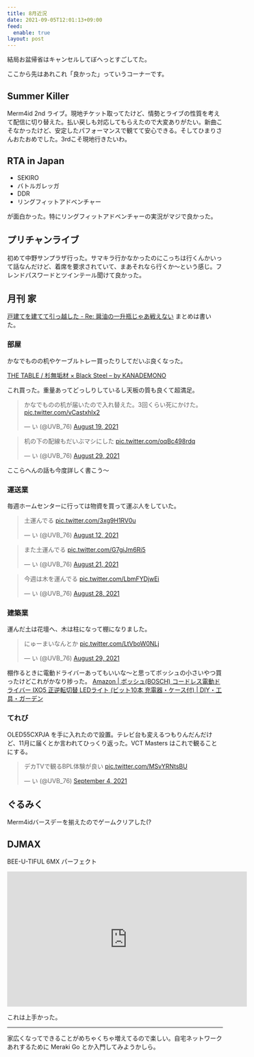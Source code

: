 ```yaml
---
title: 8月近況
date: 2021-09-05T12:01:13+09:00
feed:
  enable: true
layout: post
---
```


結局お盆帰省はキャンセルしてぼへっとすごしてた。

ここから先はあれこれ「良かった」っていうコーナーです。

## Summer Killer

Merm4id 2nd ライブ。現地チケット取ってたけど、情勢とライブの性質を考えて配信に切り替えた。払い戻しも対応してもらえたので大変ありがたい。新曲こそなかったけど、安定したパフォーマンスで観てて安心できる。そしてひまりさんおたおめでした。3rdこそ現地行きたいわ。

## RTA in Japan

- SEKIRO
- バトルガレッガ
- DDR
- リングフィットアドベンチャー

が面白かった。特にリングフィットアドベンチャーの実況がマジで良かった。

## プリチャンライブ

初めて中野サンプラザ行った。サマキラ行かなかったのにこっちは行くんかいって話なんだけど、着席を要求されていて、まあそれなら行くか〜という感じ。フレンドパスワードとツインテール聞けて良かった。

## 月刊 家

[戸建てを建てて引っ越した - Re: 醤油の一升瓶じゃあ戦えない](https://uvb-76.hatenablog.com/entry/2021/09/01/105905) まとめは書いた。

### 部屋

かなでものの机やケーブルトレー買ったりしてだいぶ良くなった。

[THE TABLE / 杉無垢材 × Black Steel – by KANADEMONO](https://kanademono.design/products/tbl-k01-bk)

これ買った。重量あってどっしりしているし天板の質も良くて超満足。

<blockquote class="twitter-tweet"><p lang="ja" dir="ltr">かなでものの机が届いたので入れ替えた。3回くらい死にかけた。 <a href="https://t.co/vCastxhIx2">pic.twitter.com/vCastxhIx2</a></p>&mdash; い (@UVB_76) <a href="https://twitter.com/UVB_76/status/1428368471163736076?ref_src=twsrc%5Etfw">August 19, 2021</a></blockquote> <script async src="https://platform.twitter.com/widgets.js" charset="utf-8"></script>

<blockquote class="twitter-tweet"><p lang="ja" dir="ltr">机の下の配線もだいぶマシにした <a href="https://t.co/oqBc498rdq">pic.twitter.com/oqBc498rdq</a></p>&mdash; い (@UVB_76) <a href="https://twitter.com/UVB_76/status/1431934286911860737?ref_src=twsrc%5Etfw">August 29, 2021</a></blockquote> <script async src="https://platform.twitter.com/widgets.js" charset="utf-8"></script>

ここらへんの話も今度詳しく書こう〜

### 運送業

毎週ホームセンターに行っては物資を買って運ぶ人をしていた。

<blockquote class="twitter-tweet"><p lang="ja" dir="ltr">土運んでる <a href="https://t.co/3xg9H1RV0u">pic.twitter.com/3xg9H1RV0u</a></p>&mdash; い (@UVB_76) <a href="https://twitter.com/UVB_76/status/1425642616369029120?ref_src=twsrc%5Etfw">August 12, 2021</a></blockquote> <script async src="https://platform.twitter.com/widgets.js" charset="utf-8"></script>

<blockquote class="twitter-tweet"><p lang="ja" dir="ltr">また土運んでる <a href="https://t.co/G7giJm6Ri5">pic.twitter.com/G7giJm6Ri5</a></p>&mdash; い (@UVB_76) <a href="https://twitter.com/UVB_76/status/1429003630531604488?ref_src=twsrc%5Etfw">August 21, 2021</a></blockquote> <script async src="https://platform.twitter.com/widgets.js" charset="utf-8"></script>

<blockquote class="twitter-tweet"><p lang="ja" dir="ltr">今週は木を運んでる <a href="https://t.co/LbmFYDjwEi">pic.twitter.com/LbmFYDjwEi</a></p>&mdash; い (@UVB_76) <a href="https://twitter.com/UVB_76/status/1431544258012409856?ref_src=twsrc%5Etfw">August 28, 2021</a></blockquote> <script async src="https://platform.twitter.com/widgets.js" charset="utf-8"></script>

### 建築業

運んだ土は花壇へ、木は柱になって棚になりました。

<blockquote class="twitter-tweet"><p lang="ja" dir="ltr">にゅーまいなんとか <a href="https://t.co/LtVboW0NLj">pic.twitter.com/LtVboW0NLj</a></p>&mdash; い (@UVB_76) <a href="https://twitter.com/UVB_76/status/1431927467070029824?ref_src=twsrc%5Etfw">August 29, 2021</a></blockquote> <script async src="https://platform.twitter.com/widgets.js" charset="utf-8"></script>

棚作るときに電動ドライバーあってもいいな〜と思ってボッシュの小さいやつ買ったけどこれがかなり捗った。
[Amazon | ボッシュ(BOSCH) コードレス電動ドライバー IXO5 正逆転切替 LEDライト (ビット10本 充電器・ケース付) | DIY・工具・ガーデン](https://www.amazon.co.jp/dp/B0146D1XG6/)

### てれび

OLED55CXPJA を手に入れたので設置。テレビ台も変えるつもりんだんだけど、11月に届くとか言われてひっくり返った。VCT Masters はこれで観ることにする。

<blockquote class="twitter-tweet"><p lang="ja" dir="ltr">デカTVで観るBPL体験が良い <a href="https://t.co/MSvYRNtsBU">pic.twitter.com/MSvYRNtsBU</a></p>&mdash; い (@UVB_76) <a href="https://twitter.com/UVB_76/status/1434130022525145091?ref_src=twsrc%5Etfw">September 4, 2021</a></blockquote> <script async src="https://platform.twitter.com/widgets.js" charset="utf-8"></script>

## ぐるみく

Merm4idバースデーを揃えたのでゲームクリアした(?

## DJMAX
BEE-U-TIFUL 6MX パーフェクト
<iframe width="560" height="315" src="https://www.youtube.com/embed/FY4ir2hYW08" title="YouTube video player" frameborder="0" allow="accelerometer; autoplay; clipboard-write; encrypted-media; gyroscope; picture-in-picture" allowfullscreen></iframe>

これは上手かった。

----

家広くなってできることがめちゃくちゃ増えてるので楽しい。自宅ネットワークあれするために Meraki Go とか入門してみようかしら。
